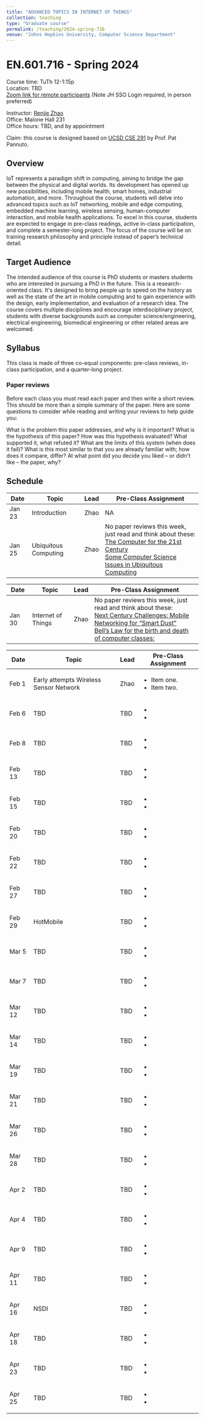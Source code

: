 ```yaml
---
title: "ADVANCED TOPICS IN INTERNET OF THINGS"
collection: teaching
type: "Graduate course"
permalink: /teaching/2024-spring-716
venue: "Johns Hopkins University, Computer Science Department"
---
```


# EN.601.716 - Spring 2024

Course time: TuTh 12-1:15p  
Location: TBD  
[Zoom link for remote participants](https://wse.zoom.us/j/91460619113?pwd=Q2VFU1gvcGtQZG5DOVU3a0hwaHl0QT09) (Note JH SSO Login required, in person preferred)  

Instructor: [Renjie Zhao](https://renjiezhao.github.io)  
Office: Malone Hall 231  
Office hours: TBD, and by appointment

Claim: this course is designed based on [UCSD CSE 291](https://patpannuto.com/classes/2021/spring/cse291/) by Prof. Pat Pannuto.  

## Overview

IoT represents a paradigm shift in computing, aiming to bridge the gap between the physical and digital worlds. Its development has opened up new possibilities, including mobile health, smart homes, industrial automation, and more. Throughout the course, students will delve into advanced topics such as IoT networking, mobile and edge computing, embedded machine learning, wireless sensing, human-computer interaction, and mobile health applications. To excel in this course, students are expected to engage in pre-class readings, active in-class participation, and complete a semester-long project. The focus of the course will be on training research philosophy and principle instead of paper’s technical detail. 


## Target Audience

The intended audience of this course is PhD students or masters students who are interested in pursuing a PhD in the future. This is a research-oriented class. It's designed to bring people up to speed on the history as well as the state of the art in mobile computing and to gain experience with the design, early implementation, and evaluation of a research idea. The course covers multiple disciplines and encourage interdisciplinary project, students with diverse backgrounds such as computer science/engineering, electrical engineering, biomedical engineering or other related areas are welcomed.


## Syllabus

This class is made of three co-equal components: pre-class reviews, in-class participation, and a quarter-long project.

### Paper reviews

Before each class you must read each paper and then write a short review. This should be more than a simple summary of the paper. Here are some questions to consider while reading and writing your reviews to help guide you:

What is the problem this paper addresses, and why is it important?
What is the hypothesis of this paper?
How was this hypothesis evaluated? What supported it, what refuted it?
What are the limits of this system (when does it fail)?
What is this most similar to that you are already familiar with; how does it compare, differ?
At what point did you decide you liked – or didn't like – the paper, why?

## Schedule

| Date        | Topic        | Lead        | Pre-Class Assignment |
| ----------- | -----------  | ----------- | ----------- |
| Jan 23      | Introduction | Zhao        |    NA      |
| Jan 25      | Ubiquitous Computing | Zhao | No paper reviews this week, just read and think about these: <br> [The Computer for the 21st Century](https://dl.acm.org/doi/10.1145/329124.329126) <br> [Some Computer Science Issues in Ubiquitous Computing](https://dl.acm.org/doi/10.1145/159544.159617) | 

| Date        | Topic        | Lead        | Pre-Class Assignment |
| ----------- | -----------  | ----------- | ----------- |
| Jan 30      | Internet of Things | Zhao | No paper reviews this week, just read and think about these:  <br> [Next Century Challenges: Mobile Networking for “Smart Dust”](https://dl.acm.org/doi/10.1145/313451.313558) <br> [Bell’s Law for the birth and death of computer classes:](https://www.microsoft.com/en-us/research/publication/bells-law-for-the-birth-and-death-of-computer-classes-a-theory-of-the-computers-evolution/) |

| Date        | Topic        | Lead        | Pre-Class Assignment |
| ----------- | -----------  | ----------- | ----------- |
| Feb 1       | Early attempts Wireless Sensor Network | Zhao | <ul><li>Item one.</li><li>Item two.</li></ul> |
| Feb 6       | TBD | TBD | <ul><li>  </li><li>  </li></ul> |
| Feb 8       | TBD | TBD | <ul><li>  </li><li>  </li></ul> |
| Feb 13       | TBD | TBD | <ul><li>  </li><li>  </li></ul> |
| Feb 15       | TBD | TBD | <ul><li>  </li><li>  </li></ul> |
| Feb 20       | TBD | TBD | <ul><li>  </li><li>  </li></ul> |
| Feb 22       | TBD | TBD | <ul><li>  </li><li>  </li></ul> |
| Feb 27       | TBD | TBD | <ul><li>  </li><li>  </li></ul> |
| Feb 29       | HotMobile | TBD | <ul><li>  </li><li>  </li></ul> |
| Mar 5       | TBD | TBD | <ul><li>  </li><li>  </li></ul> |
| Mar 7       | TBD | TBD | <ul><li>  </li><li>  </li></ul> |
| Mar 12       | TBD | TBD | <ul><li>  </li><li>  </li></ul> |
| Mar 14       | TBD | TBD | <ul><li>  </li><li>  </li></ul> |
| Mar 19       | TBD | TBD | <ul><li>  </li><li>  </li></ul> |
| Mar 21       | TBD | TBD | <ul><li>  </li><li>  </li></ul> |
| Mar 26       | TBD | TBD | <ul><li>  </li><li>  </li></ul> |
| Mar 28       | TBD | TBD | <ul><li>  </li><li>  </li></ul> |
| Apr 2       | TBD | TBD | <ul><li>  </li><li>  </li></ul> |
| Apr 4       | TBD | TBD | <ul><li>  </li><li>  </li></ul> |
| Apr 9       | TBD | TBD | <ul><li>  </li><li>  </li></ul> |
| Apr 11       | TBD | TBD | <ul><li>  </li><li>  </li></ul> |
| Apr 16       | NSDI | TBD | <ul><li>  </li><li>  </li></ul> |
| Apr 18       | TBD | TBD | <ul><li>  </li><li>  </li></ul> |
| Apr 23       | TBD | TBD | <ul><li>  </li><li>  </li></ul> |
| Apr 25       | TBD | TBD | <ul><li>  </li><li>  </li></ul> |



